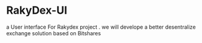 # RakyDex-UI
a User interface For Rakydex project .
we will develope a better desentralize exchange solution based on Bitshares
